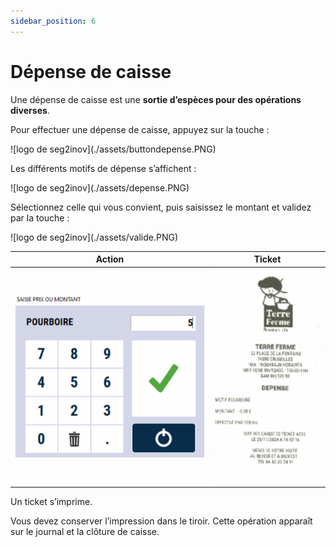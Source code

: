 ```yaml
---
sidebar_position: 6
---
```

# Dépense de caisse


Une dépense de caisse est une **sortie d’espèces pour des opérations diverses**.

Pour effectuer une dépense de caisse,  appuyez sur la touche :


<div className="contenaireImg">
    ![logo de seg2inov](./assets/buttondepense.PNG)
</div>



Les différents motifs de dépense s’affichent : 


<div className="contenaireImg">
    ![logo de seg2inov](./assets/depense.PNG)
</div>

Sélectionnez celle qui vous convient, puis saisissez le montant et validez par la touche : 

<div className="contenaireImg">
    ![logo de seg2inov](./assets/valide.PNG)
</div>

| Action       | Ticket |
|--------------|--------|
| ![logo de seg2inov](./assets/saisieprixoumontant.PNG)| ![logo de seg2inov](./assets/ticketdepense.PNG) |

Un ticket s’imprime. 


Vous devez conserver l’impression dans le tiroir. Cette opération apparaît sur le journal et la clôture de caisse.